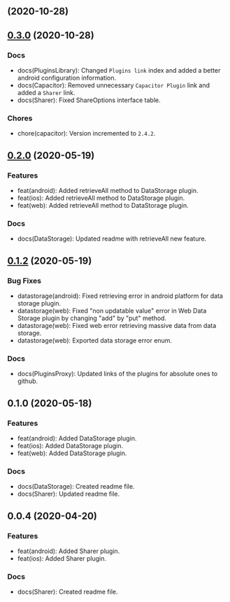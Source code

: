 ## (2020-10-28)

## [0.3.0](https://github.com/krikoo-team/hybrid/compare/0.2.0...0.3.0) (2020-10-28)

### Docs

* docs(PluginsLibrary): Changed `Plugins link` index and added a better android configuration information.
* docs(Capacitor): Removed unnecessary `Capacitor Plugin` link and added a `Sharer` link.
* docs(Sharer): Fixed ShareOptions interface table.

### Chores

* chore(capacitor): Version incremented to `2.4.2`.


## [0.2.0](https://github.com/krikoo-team/hybrid/compare/0.1.2...0.2.0) (2020-05-19)


### Features

* feat(android): Added retrieveAll method to DataStorage plugin.
* feat(ios): Added retrieveAll method to DataStorage plugin.
* feat(web): Added retrieveAll method to DataStorage plugin.

### Docs

* docs(DataStorage): Updated readme with retrieveAll new feature.


## [0.1.2](https://github.com/krikoo-team/hybrid/compare/0.1.0...0.1.2) (2020-05-19)

### Bug Fixes
* datastorage(android): Fixed retrieving error in android platform for data storage plugin.
* datastorage(web): Fixed "non updatable value" error in Web Data Storage plugin by changing "add" by "put" method.
* datastorage(web): Fixed web error retrieving massive data from data storage.
* datastorage(web): Exported data storage error enum.


### Docs

* docs(PluginsProxy): Updated links of the plugins for absolute ones to github.


## 0.1.0 (2020-05-18)

### Features

* feat(android): Added DataStorage plugin.
* feat(ios): Added DataStorage plugin.
* feat(web): Added DataStorage plugin.

### Docs

* docs(DataStorage): Created readme file.
* docs(Sharer): Updated readme file.


## 0.0.4 (2020-04-20)

### Features

* feat(android): Added Sharer plugin.
* feat(ios): Added Sharer plugin.

### Docs

* docs(Sharer): Created readme file.

